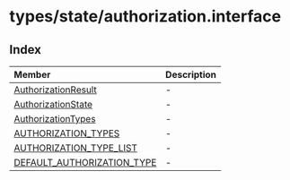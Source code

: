 # types/state/authorization.interface

## Index

| Member | Description |
| :------ | :------ |
| [AuthorizationResult](interfaces/AuthorizationResult.md) | - |
| [AuthorizationState](interfaces/AuthorizationState.md) | - |
| [AuthorizationTypes](type-aliases/AuthorizationTypes.md) | - |
| [AUTHORIZATION\_TYPES](variables/AUTHORIZATION_TYPES.md) | - |
| [AUTHORIZATION\_TYPE\_LIST](variables/AUTHORIZATION_TYPE_LIST.md) | - |
| [DEFAULT\_AUTHORIZATION\_TYPE](variables/DEFAULT_AUTHORIZATION_TYPE.md) | - |
